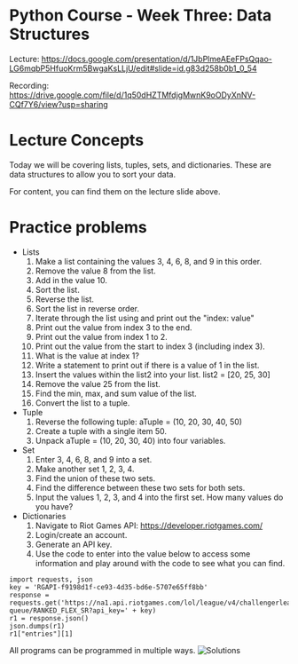 # Python Course - Week Three: Data Structures
Lecture: https://docs.google.com/presentation/d/1JbPlmeAEeFPsQqao-LG6mqbP5HfuoKrm5BwgaKsLLjU/edit#slide=id.g83d258b0b1_0_54

Recording: https://drive.google.com/file/d/1q50dHZTMfdjgMwnK9oODyXnNV-CQf7Y6/view?usp=sharing


# Lecture Concepts
Today we will be covering lists, tuples, sets, and dictionaries. These are data structures to allow you to
sort your data.

For content, you can find them on the lecture slide above.


# Practice problems
* Lists
  1. Make a list containing the values 3, 4, 6, 8, and 9 in this order.
  2. Remove the value 8 from the list.
  3. Add in the value 10.
  4. Sort the list.
  5. Reverse the list.
  6. Sort the list in reverse order.
  7. Iterate through the list using and print out the "index: value"
  8. Print out the value from index 3 to the end.
  9. Print out the value from index 1 to 2.
  10. Print out the value from the start to index 3 (including index 3).
  11. What is the value at index 1?
  12. Write a statement to print out if there is a value of 1 in the list.
  13. Insert the values within the list2 into your list. list2 = [20, 25, 30]
  14. Remove the value 25 from the list.
  15. Find the min, max, and sum value of the list.
  17. Convert the list to a tuple.
* Tuple
  1. Reverse the following tuple: aTuple = (10, 20, 30, 40, 50)
  2. Create a tuple with a single item 50.
  3. Unpack aTuple = (10, 20, 30, 40) into four variables.
* Set
  1. Enter 3, 4, 6, 8, and 9 into a set.
  2. Make another set 1, 2, 3, 4.
  3. Find the union of these two sets.
  4. Find the difference between these two sets for both sets.
  5. Input the values 1, 2, 3, and 4 into the first set. How many values do you have?
* Dictionaries
  1. Navigate to Riot Games API: https://developer.riotgames.com/
  2. Login/create an account.
  3. Generate an API key.
  4. Use the code to enter into the value below to access some information and play around with the code to see what you can find.

```
import requests, json
key = 'RGAPI-f9198d1f-ce93-4d35-bd6e-5707e65ff8bb'
response = requests.get('https://na1.api.riotgames.com/lol/league/v4/challengerleagues/by-queue/RANKED_FLEX_SR?api_key=' + key)
r1 = response.json()
json.dumps(r1)
r1["entries"][1]
```

All programs can be programmed in multiple ways. ![Solutions](https://github.com/ktptran/pcm_functions/blob/master/python_workshops/intro_python/Workshop%203%20-%20Data%20Structures/Practice%20Problems.ipynb)
